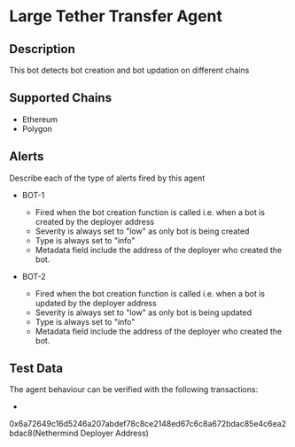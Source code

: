 # Large Tether Transfer Agent

## Description

This bot detects bot creation and bot updation on different chains

## Supported Chains

- Ethereum
- Polygon

## Alerts

Describe each of the type of alerts fired by this agent

- BOT-1
  - Fired when the bot creation function is called i.e. when a bot is created by the deployer address
  - Severity is always set to "low" as only bot is being created
  - Type is always set to "info" 
  - Metadata field include the address of the deployer who created the bot.

- BOT-2
  - Fired when the bot creation function is called i.e. when a bot is updated by the deployer address
  - Severity is always set to "low" as only bot is being updated
  - Type is always set to "info" 
  - Metadata field include the address of the deployer who created the bot.

## Test Data

The agent behaviour can be verified with the following transactions:

- 

0x6a72649c16d5246a207abdef78c8ce2148ed67c6c8a672bdac85e4c6ea2bdac8(Nethermind Deployer Address)
